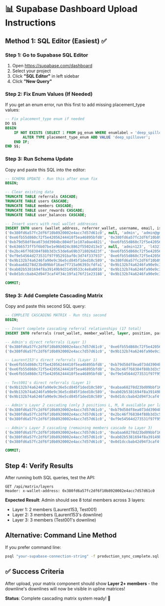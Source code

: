 # 📊 **Supabase Dashboard Upload Instructions**

## **Method 1: SQL Editor (Easiest) ✅**

### **Step 1: Go to Supabase SQL Editor**
1. Open https://supabase.com/dashboard
2. Select your project
3. Click **"SQL Editor"** in left sidebar
4. Click **"New Query"**

### **Step 2: Fix Enum Values (If Needed)**
If you get an enum error, run this first to add missing placement_type values:

```sql
-- Fix placement_type enum if needed
DO $$ 
BEGIN 
    IF NOT EXISTS (SELECT 1 FROM pg_enum WHERE enumlabel = 'deep_spillover' AND enumtypid = 'placement_type_enum'::regtype) THEN
        ALTER TYPE placement_type_enum ADD VALUE 'deep_spillover';
    END IF;
END $$;
```

### **Step 3: Run Schema Update**
Copy and paste this SQL into the editor:

```sql
-- SCHEMA UPDATE - Run this after enum fix
BEGIN;

-- Clear existing data
TRUNCATE TABLE referrals CASCADE;
TRUNCATE TABLE users CASCADE;
TRUNCATE TABLE members CASCADE;
TRUNCATE TABLE user_rewards CASCADE;
TRUNCATE TABLE user_balances CASCADE;

-- Insert users with real wallet addresses
INSERT INTO users (wallet_address, referrer_wallet, username, email, is_upgraded, upgrade_timer_enabled, current_level, created_at) VALUES
('0x380fd6a57fc2df6f10b8920002e4acc7d57d61c0', null, 'admin', 'admin@gmail.com', false, false, 1, '2025-09-04 03:50:37.690101'),
('0xe6fb55d860c72f5e42056244410f5ea46895bfd8', '0x380fd6a57fc2df6f10b8920002e4acc7d57d61c0', 'laurent153', 'laurent153@gmail.com', false, false, 1, '2025-09-04 03:58:44.923684'),
('0xb79d58df8ea073dd3904bc804df1e187a0ae4821', '0xe6fb55d860c72f5e42056244410f5ea46895bfd8', 'laurent1532', 'laurent1532@qq.com', false, false, 1, '2025-09-04 04:36:15.461142'),
('0x6366573ff5f6b07be1e96b024c8862f5502d13e3', null, 'admin123', 'l4321@qq.com', false, false, 1, '2025-09-04 06:01:39.263693'),
('0x2bc46f768384f88b3d3c53de6a69b3718026d23f', '0xe6fb55d860c72f5e42056244410f5ea46895bfd8', 'admin12345', 'support@beehive-lifestyle.io', false, false, 1, '2025-09-04 06:52:27.618444'),
('0xf9e54564d273531f97f95291baf0c3d74f337937', '0xe6fb55d860c72f5e42056244410f5ea46895bfd8', 'laurent153889', 'laurent153889@qq.com', false, false, 1, '2025-09-04 07:58:30.93361'),
('0x9b132b74a6246fa90e9c36e5cd845f1ded10c589', '0x380fd6a57fc2df6f10b8920002e4acc7d57d61c0', 'Test001', null, false, false, 1, '2025-09-04 08:17:59.759522'),
('0xabaa68278d23bd09bbf16ae7f715a96393cfdfa1', '0x9b132b74a6246fa90e9c36e5cd845f1ded10c589', 'TestAA', null, false, false, 1, '2025-09-04 09:39:15.236559'),
('0xab02b5381694f8a39149b9d31459533c4e8a0016', '0x9b132b74a6246fa90e9c36e5cd845f1ded10c589', 'TestBB', null, false, false, 1, '2025-09-04 09:41:39.926621'),
('0x0d1dccbab42d94f3caf4f34c19fa176f21e23188', '0x9b132b74a6246fa90e9c36e5cd845f1ded10c589', 'TeatCC', null, false, false, 1, '2025-09-04 09:42:55.768005');

COMMIT;
```

### **Step 3: Add Complete Cascading Matrix**
Copy and paste this second SQL query:

```sql
-- COMPLETE CASCADING MATRIX - Run this second
BEGIN;

-- Insert complete cascading referral relationships (17 total)
INSERT INTO referrals (root_wallet, member_wallet, layer, position, parent_wallet, placer_wallet, placement_type, is_active) VALUES 

-- Admin's direct referrals (Layer 1)
('0x380fd6a57fc2df6f10b8920002e4acc7d57d61c0', '0xe6fb55d860c72f5e42056244410f5ea46895bfd8', 1, 'L', '0x380fd6a57fc2df6f10b8920002e4acc7d57d61c0', '0x380fd6a57fc2df6f10b8920002e4acc7d57d61c0', 'direct', true),
('0x380fd6a57fc2df6f10b8920002e4acc7d57d61c0', '0x9b132b74a6246fa90e9c36e5cd845f1ded10c589', 1, 'M', '0x380fd6a57fc2df6f10b8920002e4acc7d57d61c0', '0x380fd6a57fc2df6f10b8920002e4acc7d57d61c0', 'direct', true),

-- Laurent153's direct referrals (Layer 1)
('0xe6fb55d860c72f5e42056244410f5ea46895bfd8', '0xb79d58df8ea073dd3904bc804df1e187a0ae4821', 1, 'L', '0xe6fb55d860c72f5e42056244410f5ea46895bfd8', '0xe6fb55d860c72f5e42056244410f5ea46895bfd8', 'direct', true),
('0xe6fb55d860c72f5e42056244410f5ea46895bfd8', '0x2bc46f768384f88b3d3c53de6a69b3718026d23f', 1, 'M', '0xe6fb55d860c72f5e42056244410f5ea46895bfd8', '0xe6fb55d860c72f5e42056244410f5ea46895bfd8', 'direct', true),
('0xe6fb55d860c72f5e42056244410f5ea46895bfd8', '0xf9e54564d273531f97f95291baf0c3d74f337937', 1, 'R', '0xe6fb55d860c72f5e42056244410f5ea46895bfd8', '0xe6fb55d860c72f5e42056244410f5ea46895bfd8', 'direct', true),

-- Test001's direct referrals (Layer 1)
('0x9b132b74a6246fa90e9c36e5cd845f1ded10c589', '0xabaa68278d23bd09bbf16ae7f715a96393cfdfa1', 1, 'L', '0x9b132b74a6246fa90e9c36e5cd845f1ded10c589', '0x9b132b74a6246fa90e9c36e5cd845f1ded10c589', 'direct', true),
('0x9b132b74a6246fa90e9c36e5cd845f1ded10c589', '0xab02b5381694f8a39149b9d31459533c4e8a0016', 1, 'M', '0x9b132b74a6246fa90e9c36e5cd845f1ded10c589', '0x9b132b74a6246fa90e9c36e5cd845f1ded10c589', 'direct', true),
('0x9b132b74a6246fa90e9c36e5cd845f1ded10c589', '0x0d1dccbab42d94f3caf4f34c19fa176f21e23188', 1, 'R', '0x9b132b74a6246fa90e9c36e5cd845f1ded10c589', '0x9b132b74a6246fa90e9c36e5cd845f1ded10c589', 'direct', true),

-- Admin's Layer 2 cascading (only 3 positions L, M, R available per layer)
('0x380fd6a57fc2df6f10b8920002e4acc7d57d61c0', '0xb79d58df8ea073dd3904bc804df1e187a0ae4821', 2, 'L', '0xe6fb55d860c72f5e42056244410f5ea46895bfd8', '0xe6fb55d860c72f5e42056244410f5ea46895bfd8', 'spillover', true),
('0x380fd6a57fc2df6f10b8920002e4acc7d57d61c0', '0x2bc46f768384f88b3d3c53de6a69b3718026d23f', 2, 'M', '0xe6fb55d860c72f5e42056244410f5ea46895bfd8', '0xe6fb55d860c72f5e42056244410f5ea46895bfd8', 'spillover', true),
('0x380fd6a57fc2df6f10b8920002e4acc7d57d61c0', '0xf9e54564d273531f97f95291baf0c3d74f337937', 2, 'R', '0xe6fb55d860c72f5e42056244410f5ea46895bfd8', '0xe6fb55d860c72f5e42056244410f5ea46895bfd8', 'spillover', true),

-- Admin's Layer 3 cascading (remaining members cascade to Layer 3)
('0x380fd6a57fc2df6f10b8920002e4acc7d57d61c0', '0xabaa68278d23bd09bbf16ae7f715a96393cfdfa1', 3, 'L', '0x9b132b74a6246fa90e9c36e5cd845f1ded10c589', '0x9b132b74a6246fa90e9c36e5cd845f1ded10c589', 'spillover', true),
('0x380fd6a57fc2df6f10b8920002e4acc7d57d61c0', '0xab02b5381694f8a39149b9d31459533c4e8a0016', 3, 'M', '0x9b132b74a6246fa90e9c36e5cd845f1ded10c589', '0x9b132b74a6246fa90e9c36e5cd845f1ded10c589', 'spillover', true),
('0x380fd6a57fc2df6f10b8920002e4acc7d57d61c0', '0x0d1dccbab42d94f3caf4f34c19fa176f21e23188', 3, 'R', '0x9b132b74a6246fa90e9c36e5cd845f1ded10c589', '0x9b132b74a6246fa90e9c36e5cd845f1ded10c589', 'spillover', true);

COMMIT;
```

## **Step 4: Verify Results**

After running both SQL queries, test the API:
```
GET /api/matrix/layers
Header: x-wallet-address: 0x380fd6a57fc2df6f10b8920002e4acc7d57d61c0
```

**Expected Result**: Admin should see 8 total members across 3 layers:
- Layer 1: 2 members (Laurent153, Test001)
- Layer 2: 3 members (Laurent153's downline)  
- Layer 3: 3 members (Test001's downline)

## **Alternative: Command Line Method**

If you prefer command line:
```bash
psql "your-supabase-connection-string" -f production_sync_complete.sql
```

## ✅ **Success Criteria**
After upload, your matrix component should show **Layer 2+ members** - the downline's downlines will now be visible in upline matrices!

**Status**: Complete cascading matrix system ready! 🎯